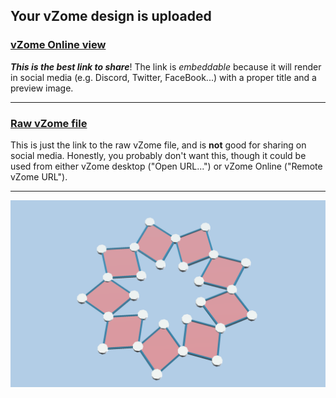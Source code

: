 ## Your vZome design is uploaded

### [vZome Online view][embed]

***This is the best link to share***!  The link is *embeddable* because it will render in social media (e.g. Discord, Twitter, FaceBook...) with a proper title and a preview image.

---

### [Raw vZome file][raw]

This is just the link to the raw vZome file, and is **not** good for
sharing on social media.
Honestly, you probably don't want this, though it could be used from either
vZome desktop ("Open URL...") or vZome Online ("Remote vZome URL").

---

![Image](<nonagon-field-demo.png>)


[embed]: <https://vzome.com/app/embed.py?url=https://raw.githubusercontent.com/vorth/vzome-sharing/main/2021/07/02/20-37-14-nonagon-field-demo/nonagon-field-demo.vZome>
[raw]: <https://raw.githubusercontent.com/vorth/vzome-sharing/main/2021/07/02/20-37-14-nonagon-field-demo/nonagon-field-demo.vZome>
